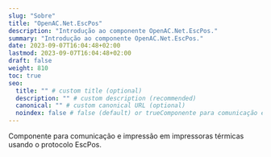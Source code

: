 ```yaml
---
slug: "Sobre"
title: "OpenAC.Net.EscPos"
description: "Introdução ao componente OpenAC.Net.EscPos."
summary: "Introdução ao componente OpenAC.Net.EscPos."
date: 2023-09-07T16:04:48+02:00
lastmod: 2023-09-07T16:04:48+02:00
draft: false
weight: 810
toc: true
seo:
  title: "" # custom title (optional)
  description: "" # custom description (recommended)
  canonical: "" # custom canonical URL (optional)
  noindex: false # false (default) or trueComponente para comunicação e impressão em impressoras térmicas usando o protocolo EscPos.
---
```

Componente para comunicação e impressão em impressoras térmicas usando o protocolo EscPos.
